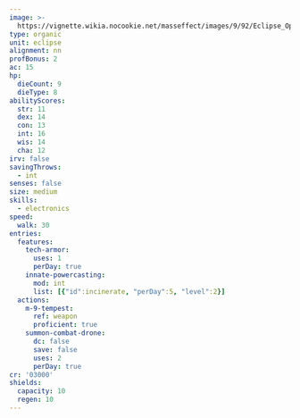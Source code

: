 ```yaml
---
image: >-
  https://vignette.wikia.nocookie.net/masseffect/images/9/92/Eclipse_Operative.png/revision/latest?cb=20100704072730
type: organic
unit: eclipse
alignment: nn
profBonus: 2
ac: 15
hp:
  dieCount: 9
  dieType: 8
abilityScores:
  str: 11
  dex: 14
  con: 13
  int: 16
  wis: 14
  cha: 12
irv: false
savingThrows:
  - int
senses: false
size: medium
skills:
  - electronics
speed:
  walk: 30
entries:
  features:
    tech-armor:
      uses: 1
      perDay: true
    innate-powercasting:
      mod: int
      list: [{"id":incinerate, "perDay":5, "level":2}]
  actions:
    m-9-tempest:
      ref: weapon
      proficient: true
    summon-combat-drone:
      dc: false
      save: false
      uses: 2
      perDay: true
cr: '03000'
shields:
  capacity: 10
  regen: 10
---
```

